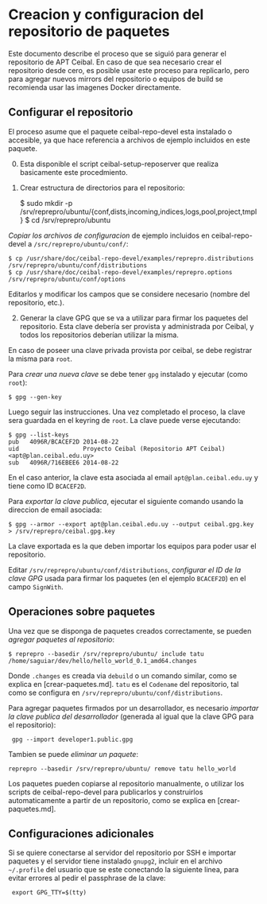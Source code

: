 # Creacion y configuracion del repositorio de paquetes

Este documento describe el proceso que se siguió para generar el repositorio de APT Ceibal. En caso de que sea necesario crear el repositorio desde cero, es posible usar este proceso para replicarlo, pero para agregar nuevos mirrors del repositorio o equipos de build se recomienda usar las imagenes Docker directamente.

## Configurar el repositorio

El proceso asume que el paquete ceibal-repo-devel esta instalado o accesible, ya que hace referencia a archivos de ejemplo incluidos en este paquete.

0. Esta disponible el script ceibal-setup-reposerver que realiza basicamente este procedmiento.

1. Crear estructura de directorios para el repositorio:

    $ sudo mkdir -p /srv/reprepro/ubuntu/{conf,dists,incoming,indices,logs,pool,project,tmpl}
    $ cd /srv/reprepro/ubuntu

*Copiar los archivos de configuracion* de ejemplo incluidos en ceibal-repo-devel a `/src/reprepro/ubuntu/conf/`:

    $ cp /usr/share/doc/ceibal-repo-devel/examples/reprepro.distributions /srv/reprepro/ubuntu/conf/distributions
    $ cp /usr/share/doc/ceibal-repo-devel/examples/reprepro.options /srv/reprepro/ubuntu/conf/options

Editarlos y modificar los campos que se considere necesario (nombre del repositorio, etc.).

2. Generar la clave GPG que se va a utilizar para firmar los paquetes del repositorio. Esta clave debería ser provista y administrada por Ceibal, y todos los repositorios deberían utilizar la misma.

En caso de poseer una clave privada provista por ceibal, se debe registrar la misma para `root`.

Para *crear una nueva clave* se debe tener `gpg` instalado y ejecutar (como `root`):

    $ gpg --gen-key

Luego seguir las instrucciones. Una vez completado el proceso, la clave sera guardada en el keyring de `root`. La clave puede verse ejecutando: 

    $ gpg --list-keys
    pub   4096R/BCACEF2D 2014-08-22
    uid                  Proyecto Ceibal (Repositorio APT Ceibal) <apt@plan.ceibal.edu.uy>
    sub   4096R/716EBEE6 2014-08-22

En el caso anterior, la clave esta asociada al email `apt@plan.ceibal.edu.uy` y tiene como ID `BCACEF2D`.

Para *exportar la clave publica*, ejecutar el siguiente comando usando la direccion de email asociada:

    $ gpg --armor --export apt@plan.ceibal.edu.uy --output ceibal.gpg.key > /srv/reprepro/ceibal.gpg.key

La clave exportada es la que deben importar los equipos para poder usar el repositorio.

Editar `/srv/reprepro/ubuntu/conf/distributions`, *configurar el ID de la clave GPG* usada para firmar los paquetes (en el ejemplo `BCACEF2D`) en el campo `SignWith`.

## Operaciones sobre paquetes

Una vez que se disponga de paquetes creados correctamente, se pueden *agregar paquetes al repositorio*:

    $ reprepro --basedir /srv/reprepro/ubuntu/ include tatu /home/saguiar/dev/hello/hello_world_0.1_amd64.changes

Donde `.changes` es creada via `debuild` o un comando similar, como se explica en [crear-paquetes.md]. `tatu` es el `Codename` del repositorio, tal como se configura en `/srv/reprepro/ubuntu/conf/distributions`.

Para agregar paquetes firmados por un desarrollador, es necesario *importar la clave publica del desarrollador* (generada al igual que la clave GPG para el repositorio):

     gpg --import developer1.public.gpg

Tambien se puede *eliminar un paquete*:

    reprepro --basedir /srv/reprepro/ubuntu/ remove tatu hello_world

Los paquetes pueden copiarse al repositorio manualmente, o utilizar los scripts de ceibal-repo-devel para publicarlos y construirlos automaticamente a partir de un repositorio, como se explica en [crear-paquetes.md].

## Configuraciones adicionales

Si se quiere conectarse al servidor del repositorio por SSH e importar paquetes y el servidor tiene instalado `gnupg2`, incluir en el archivo `~/.profile` del usuario que se este conectando la siguiente linea, para evitar errores al pedir el passphrase de la clave:

     export GPG_TTY=$(tty)

